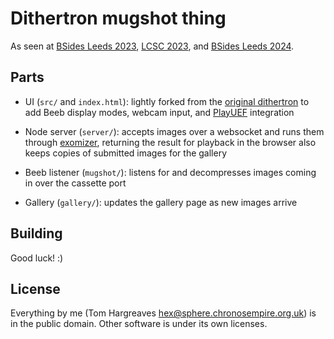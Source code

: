 Dithertron mugshot thing
========================

As seen at [BSides Leeds 2023](https://sphere.chronosempire.org.uk/~HEx/gallery/), [LCSC 2023](https://sphere.chronosempire.org.uk/~HEx/tetley/), and [BSides Leeds 2024](https://sphere.chronosempire.org.uk/~HEx/gallery2/).

Parts
-----
* UI (`src/` and `index.html`): lightly forked from the [original dithertron](https://github.com/sehugg/dithertron) to add Beeb display modes, webcam input, and [PlayUEF](https://github.com/8bitkick/PlayUEF) integration

* Node server (`server/`): accepts images over a websocket and runs them through [exomizer](https://bitbucket.org/magli143/exomizer/wiki/Home), returning the result for playback in the browser
     also keeps copies of submitted images for the gallery

* Beeb listener (`mugshot/`): listens for and decompresses images coming in over the cassette port

* Gallery (`gallery/`): updates the gallery page as new images arrive

Building
--------
Good luck! :)

License
-------
Everything by me (Tom Hargreaves <hex@sphere.chronosempire.org.uk>) is in the public domain.  Other software is under its own licenses.
